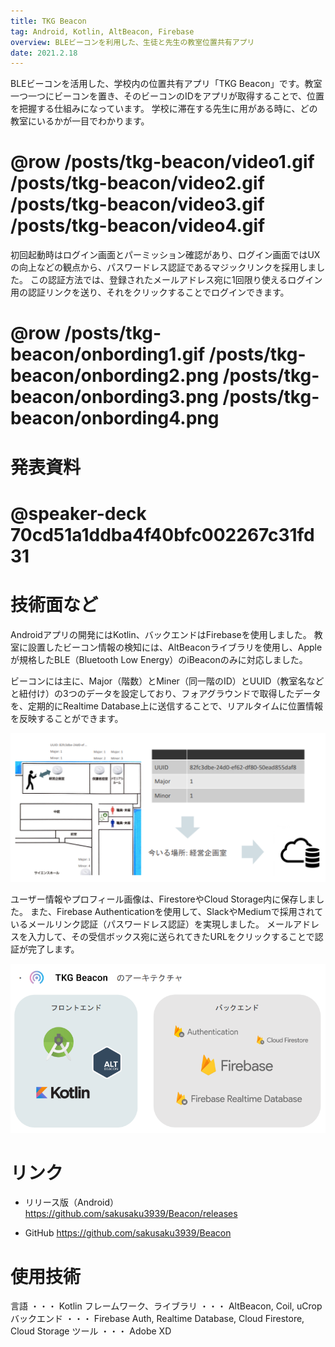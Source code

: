 ```yaml
---
title: TKG Beacon
tag: Android, Kotlin, AltBeacon, Firebase
overview: BLEビーコンを利用した、生徒と先生の教室位置共有アプリ
date: 2021.2.18
---
```


BLEビーコンを活用した、学校内の位置共有アプリ「TKG Beacon」です。教室一つ一つにビーコンを置き、そのビーコンのIDをアプリが取得することで、位置を把握する仕組みになっています。
学校に滞在する先生に用がある時に、どの教室にいるかが一目でわかります。

# @row /posts/tkg-beacon/video1.gif /posts/tkg-beacon/video2.gif /posts/tkg-beacon/video3.gif /posts/tkg-beacon/video4.gif

初回起動時はログイン画面とパーミッション確認があり、ログイン画面ではUXの向上などの観点から、パスワードレス認証であるマジックリンクを採用しました。
この認証方法では、登録されたメールアドレス宛に1回限り使えるログイン用の認証リンクを送り、それをクリックすることでログインできます。

# @row /posts/tkg-beacon/onbording1.gif /posts/tkg-beacon/onbording2.png /posts/tkg-beacon/onbording3.png /posts/tkg-beacon/onbording4.png


# 発表資料
# @speaker-deck 70cd51a1ddba4f40bfc002267c31fd31


# 技術面など
Androidアプリの開発にはKotlin、バックエンドはFirebaseを使用しました。
教室に設置したビーコン情報の検知には、AltBeaconライブラリを使用し、Appleが規格したBLE（Bluetooth Low Energy）のiBeaconのみに対応しました。

ビーコンには主に、Major（階数）とMiner（同一階のID）とUUID（教室名などと紐付け）の3つのデータを設定しており、フォアグラウンドで取得したデータを、定期的にRealtime Database上に送信することで、リアルタイムに位置情報を反映することができます。

![](/public/posts/tkg-beacon/beacon.png)

ユーザー情報やプロフィール画像は、FirestoreやCloud Storage内に保存しました。
また、Firebase Authenticationを使用して、SlackやMediumで採用されているメールリンク認証（パスワードレス認証）を実現しました。 メールアドレスを入力して、その受信ボックス宛に送られてきたURLをクリックすることで認証が完了します。

![](/public/posts/tkg-beacon/architecture.png)


# リンク
- リリース版（Android）
https://github.com/sakusaku3939/Beacon/releases

- GitHub
https://github.com/sakusaku3939/Beacon


# 使用技術
言語 ・・・ Kotlin
フレームワーク、ライブラリ ・・・ AltBeacon, Coil, uCrop
バックエンド ・・・ Firebase Auth, Realtime Database, Cloud Firestore, Cloud Storage
ツール ・・・ Adobe XD